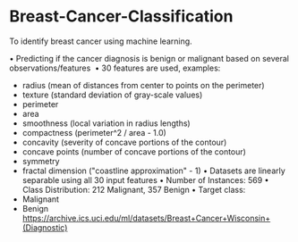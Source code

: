 # Breast-Cancer-Classification
 To identify breast cancer using machine learning.


 • Predicting if the cancer diagnosis is benign or malignant based on several observations/features 
 • 30 features are used, examples:
  - radius (mean of distances from center to points on the perimeter)
  - texture (standard deviation of gray-scale values)
  - perimeter
  - area
  - smoothness (local variation in radius lengths)
  - compactness (perimeter^2 / area - 1.0)
  - concavity (severity of concave portions of the contour)
  - concave points (number of concave portions of the contour)
  - symmetry
  - fractal dimension ("coastline approximation" - 1)
 • Datasets are linearly separable using all 30 input features
 • Number of Instances: 569
 • Class Distribution: 212 Malignant, 357 Benign
 • Target class:
   - Malignant
   - Benign
https://archive.ics.uci.edu/ml/datasets/Breast+Cancer+Wisconsin+(Diagnostic)
